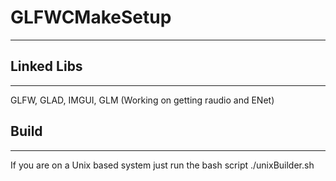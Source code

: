# GLFWCMakeSetup

---

## Linked Libs
___
GLFW, GLAD, IMGUI, GLM
(Working on getting raudio and ENet)

## Build
___
If you are on a Unix based system just run the bash script
./unixBuilder.sh
